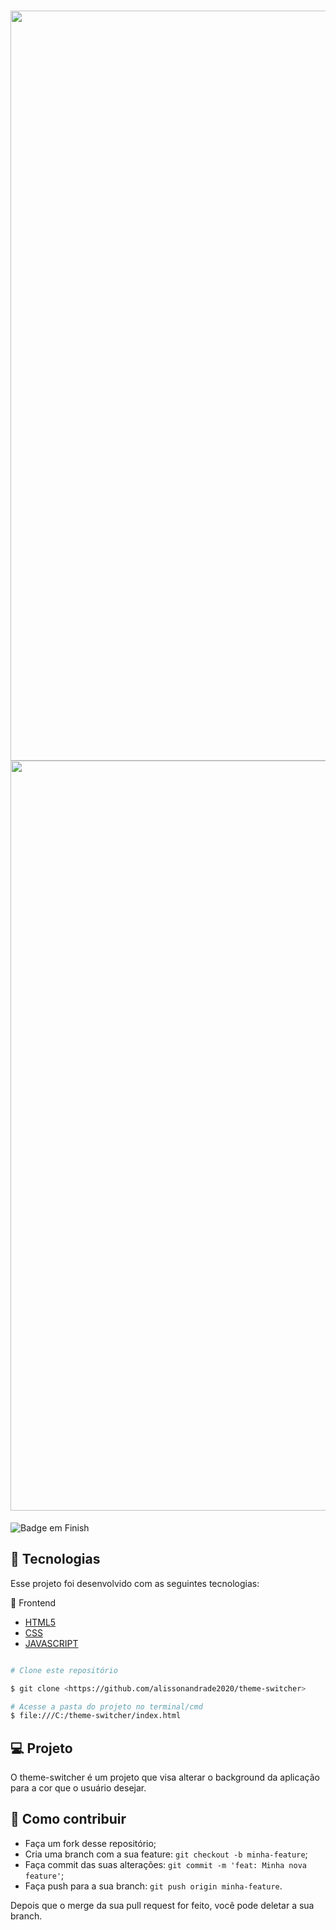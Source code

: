 <h1 align="center">
    <img alt="dark" title="#dark" src="https://github.com/alissonandrade2020/theme-switcher/1.jpg" width="1200px" />
            <img alt="light" title="#light" src="https://github.com/alissonandrade2020/theme-switcher/2.jpg" width="1200px" />
</h1>

![Badge em Finish](http://img.shields.io/static/v1?label=STATUS&message=FINISH&color=GREEN&style=for-the-badge)

## :rocket: Tecnologias

Esse projeto foi desenvolvido com as seguintes tecnologias:

🔭 Frontend

- [HTML5](https://www.devmedia.com.br/o-que-e-o-html5/25820)
- [CSS](https://www.w3schools.com/css/)
- [JAVASCRIPT](https://www.javascript.com/)

```bash

# Clone este repositório

$ git clone <https://github.com/alissonandrade2020/theme-switcher>

# Acesse a pasta do projeto no terminal/cmd
$ file:///C:/theme-switcher/index.html


```

## 💻 Projeto

O theme-switcher é um projeto que visa alterar o background da aplicação para a cor que o usuário desejar.

## 🤔 Como contribuir

- Faça um fork desse repositório;
- Cria uma branch com a sua feature: `git checkout -b minha-feature`;
- Faça commit das suas alterações: `git commit -m 'feat: Minha nova feature'`;
- Faça push para a sua branch: `git push origin minha-feature`.

Depois que o merge da sua pull request for feito, você pode deletar a sua branch.
